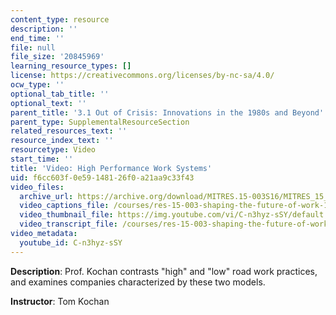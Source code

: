 ```yaml
---
content_type: resource
description: ''
end_time: ''
file: null
file_size: '20845969'
learning_resource_types: []
license: https://creativecommons.org/licenses/by-nc-sa/4.0/
ocw_type: ''
optional_tab_title: ''
optional_text: ''
parent_title: '3.1 Out of Crisis: Innovations in the 1980s and Beyond'
parent_type: SupplementalResourceSection
related_resources_text: ''
resource_index_text: ''
resourcetype: Video
start_time: ''
title: 'Video: High Performance Work Systems'
uid: f6cc603f-0e59-1481-26f0-a21aa9c33f43
video_files:
  archive_url: https://archive.org/download/MITRES.15-003S16/MITRES_15_003S16_3-1-6_360p.mp4
  video_captions_file: /courses/res-15-003-shaping-the-future-of-work-15-662x-spring-2016/3c74a64d1ec151a0b6713a8dcb8dc1fe_C-n3hyz-sSY.vtt
  video_thumbnail_file: https://img.youtube.com/vi/C-n3hyz-sSY/default.jpg
  video_transcript_file: /courses/res-15-003-shaping-the-future-of-work-15-662x-spring-2016/3cfa517541718c7f867baf008164b2ed_C-n3hyz-sSY.pdf
video_metadata:
  youtube_id: C-n3hyz-sSY
---
```


**Description**: Prof. Kochan contrasts "high" and "low" road work practices, and examines companies characterized by these two models.

**Instructor**: Tom Kochan

